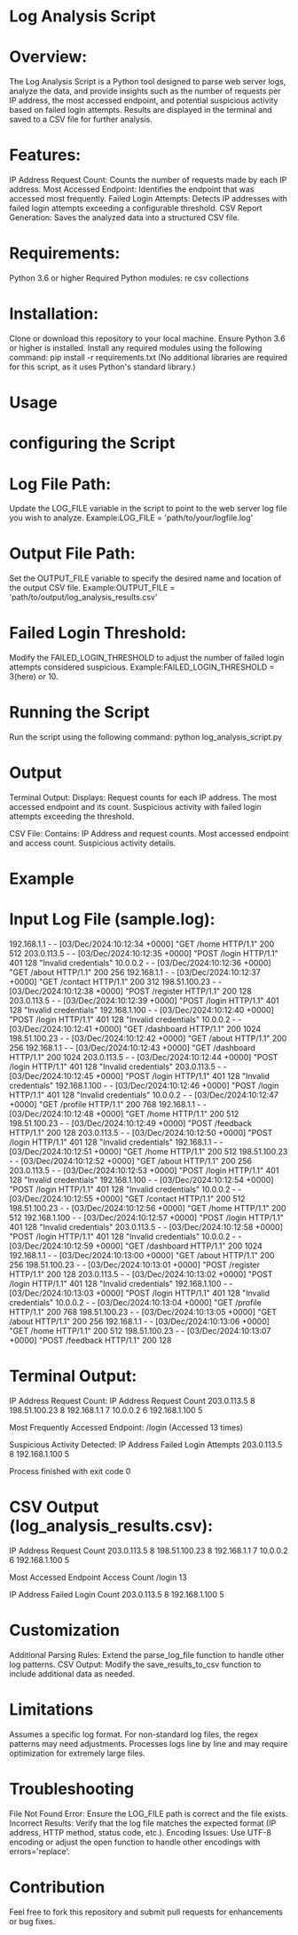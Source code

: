 # Log Analysis Script

# Overview:
The Log Analysis Script is a Python tool designed to parse web server logs, analyze the data, and provide insights such as the number of requests per IP address, the most accessed endpoint, and potential suspicious activity based on failed login attempts. Results are displayed in the terminal and saved to a CSV file for further analysis.

# Features:
IP Address Request Count: Counts the number of requests made by each IP address.
Most Accessed Endpoint: Identifies the endpoint that was accessed most frequently.
Failed Login Attempts: Detects IP addresses with failed login attempts exceeding a configurable threshold.
CSV Report Generation: Saves the analyzed data into a structured CSV file.

# Requirements:
Python 3.6 or higher
Required Python modules:
re
csv
collections

# Installation:
Clone or download this repository to your local machine.
Ensure Python 3.6 or higher is installed.
Install any required modules using the following command:
pip install -r requirements.txt
(No additional libraries are required for this script, as it uses Python's standard library.)

# Usage
# configuring the Script
# Log File Path:
Update the LOG_FILE variable in the script to point to the web server log file you wish to analyze. 
Example:LOG_FILE = 'path/to/your/logfile.log'
# Output File Path:
Set the OUTPUT_FILE variable to specify the desired name and location of the output CSV file. 
Example:OUTPUT_FILE = 'path/to/output/log_analysis_results.csv'
# Failed Login Threshold:
Modify the FAILED_LOGIN_THRESHOLD to adjust the number of failed login attempts considered suspicious. Example:FAILED_LOGIN_THRESHOLD = 3(here) or 10.

# Running the Script
Run the script using the following command:
python log_analysis_script.py

# Output
Terminal Output:
Displays:
Request counts for each IP address.
The most accessed endpoint and its count.
Suspicious activity with failed login attempts exceeding the threshold.

CSV File:
Contains:
IP Address and request counts.
Most accessed endpoint and access count.
Suspicious activity details.

# Example
# Input Log File (sample.log):
192.168.1.1 - - [03/Dec/2024:10:12:34 +0000] "GET /home HTTP/1.1" 200 512
203.0.113.5 - - [03/Dec/2024:10:12:35 +0000] "POST /login HTTP/1.1" 401 128 "Invalid credentials"
10.0.0.2 - - [03/Dec/2024:10:12:36 +0000] "GET /about HTTP/1.1" 200 256
192.168.1.1 - - [03/Dec/2024:10:12:37 +0000] "GET /contact HTTP/1.1" 200 312
198.51.100.23 - - [03/Dec/2024:10:12:38 +0000] "POST /register HTTP/1.1" 200 128
203.0.113.5 - - [03/Dec/2024:10:12:39 +0000] "POST /login HTTP/1.1" 401 128 "Invalid credentials"
192.168.1.100 - - [03/Dec/2024:10:12:40 +0000] "POST /login HTTP/1.1" 401 128 "Invalid credentials"
10.0.0.2 - - [03/Dec/2024:10:12:41 +0000] "GET /dashboard HTTP/1.1" 200 1024
198.51.100.23 - - [03/Dec/2024:10:12:42 +0000] "GET /about HTTP/1.1" 200 256
192.168.1.1 - - [03/Dec/2024:10:12:43 +0000] "GET /dashboard HTTP/1.1" 200 1024
203.0.113.5 - - [03/Dec/2024:10:12:44 +0000] "POST /login HTTP/1.1" 401 128 "Invalid credentials"
203.0.113.5 - - [03/Dec/2024:10:12:45 +0000] "POST /login HTTP/1.1" 401 128 "Invalid credentials"
192.168.1.100 - - [03/Dec/2024:10:12:46 +0000] "POST /login HTTP/1.1" 401 128 "Invalid credentials"
10.0.0.2 - - [03/Dec/2024:10:12:47 +0000] "GET /profile HTTP/1.1" 200 768
192.168.1.1 - - [03/Dec/2024:10:12:48 +0000] "GET /home HTTP/1.1" 200 512
198.51.100.23 - - [03/Dec/2024:10:12:49 +0000] "POST /feedback HTTP/1.1" 200 128
203.0.113.5 - - [03/Dec/2024:10:12:50 +0000] "POST /login HTTP/1.1" 401 128 "Invalid credentials"
192.168.1.1 - - [03/Dec/2024:10:12:51 +0000] "GET /home HTTP/1.1" 200 512
198.51.100.23 - - [03/Dec/2024:10:12:52 +0000] "GET /about HTTP/1.1" 200 256
203.0.113.5 - - [03/Dec/2024:10:12:53 +0000] "POST /login HTTP/1.1" 401 128 "Invalid credentials"
192.168.1.100 - - [03/Dec/2024:10:12:54 +0000] "POST /login HTTP/1.1" 401 128 "Invalid credentials"
10.0.0.2 - - [03/Dec/2024:10:12:55 +0000] "GET /contact HTTP/1.1" 200 512
198.51.100.23 - - [03/Dec/2024:10:12:56 +0000] "GET /home HTTP/1.1" 200 512
192.168.1.100 - - [03/Dec/2024:10:12:57 +0000] "POST /login HTTP/1.1" 401 128 "Invalid credentials"
203.0.113.5 - - [03/Dec/2024:10:12:58 +0000] "POST /login HTTP/1.1" 401 128 "Invalid credentials"
10.0.0.2 - - [03/Dec/2024:10:12:59 +0000] "GET /dashboard HTTP/1.1" 200 1024
192.168.1.1 - - [03/Dec/2024:10:13:00 +0000] "GET /about HTTP/1.1" 200 256
198.51.100.23 - - [03/Dec/2024:10:13:01 +0000] "POST /register HTTP/1.1" 200 128
203.0.113.5 - - [03/Dec/2024:10:13:02 +0000] "POST /login HTTP/1.1" 401 128 "Invalid credentials"
192.168.1.100 - - [03/Dec/2024:10:13:03 +0000] "POST /login HTTP/1.1" 401 128 "Invalid credentials"
10.0.0.2 - - [03/Dec/2024:10:13:04 +0000] "GET /profile HTTP/1.1" 200 768
198.51.100.23 - - [03/Dec/2024:10:13:05 +0000] "GET /about HTTP/1.1" 200 256
192.168.1.1 - - [03/Dec/2024:10:13:06 +0000] "GET /home HTTP/1.1" 200 512
198.51.100.23 - - [03/Dec/2024:10:13:07 +0000] "POST /feedback HTTP/1.1" 200 128

# Terminal Output:
IP Address Request Count:
IP Address            Request Count
203.0.113.5                       8
198.51.100.23                     8
192.168.1.1                       7
10.0.0.2                          6
192.168.1.100                     5

Most Frequently Accessed Endpoint:
/login (Accessed 13 times)

Suspicious Activity Detected:
IP Address          Failed Login Attempts
203.0.113.5                            8
192.168.1.100                          5

Process finished with exit code 0

# CSV Output (log_analysis_results.csv):
IP Address	Request Count
203.0.113.5	    8
198.51.100.23	  8
192.168.1.1	    7
10.0.0.2	      6
192.168.1.100	  5
	
Most Accessed Endpoint	Access Count
/login	 13
	
IP Address	Failed Login Count
203.0.113.5	          8
192.168.1.100	        5


# Customization
Additional Parsing Rules:
Extend the parse_log_file function to handle other log patterns.
CSV Output:
Modify the save_results_to_csv function to include additional data as needed.

# Limitations
Assumes a specific log format. For non-standard log files, the regex patterns may need adjustments.
Processes logs line by line and may require optimization for extremely large files.

# Troubleshooting
File Not Found Error:
Ensure the LOG_FILE path is correct and the file exists.
Incorrect Results:
Verify that the log file matches the expected format (IP address, HTTP method, status code, etc.).
Encoding Issues:
Use UTF-8 encoding or adjust the open function to handle other encodings with errors='replace'.

# Contribution
Feel free to fork this repository and submit pull requests for enhancements or bug fixes.
